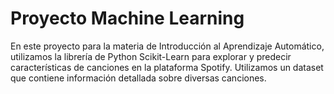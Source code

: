 # Proyecto Machine Learning
En este proyecto para la materia de Introducción al Aprendizaje Automático, utilizamos la librería de Python Scikit-Learn para explorar y predecir características de canciones en la plataforma Spotify. Utilizamos un dataset que contiene información detallada sobre diversas canciones.
